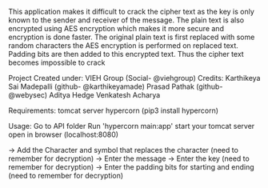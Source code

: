 This application makes it difficult to crack the cipher text as the key is only known to the sender and receiver of the message. The plain text is also encrypted using AES encryption which makes it more secure and encryption is done faster. The original plain text is first replaced with some random characters the AES encryption is performed on replaced text. Padding bits are then added to this encrypted text. Thus the cipher text becomes impossible to crack

Project Created under: VIEH Group (Social- @viehgroup)
Credits: Karthikeya Sai Madepalli (github- @karthikeyamade)
         Prasad Pathak (github- @webysec)
         Aditya Hedge
         Venkatesh Acharya
         
         
Requirements:
tomcat server
hypercorn (pip3 install hypercorn)

Usage:
Go to API folder 
Run 'hypercorn main:app'
start your tomcat server
open in browser (localhost:8080)

-> Add the Character and symbol that replaces the character (need to remember for decryption)
-> Enter the message 
-> Enter the key (need to remember for decryption)
-> Enter the padding bits for starting and ending (need to remember for decryption)

